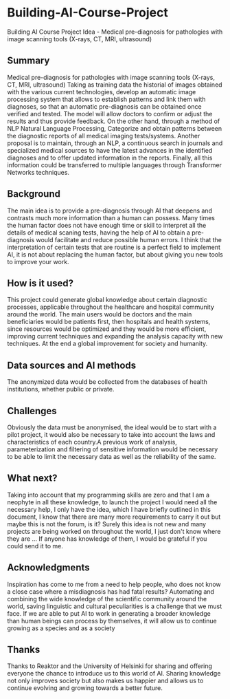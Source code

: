 # Building-AI-Course-Project
Building AI Course Project Idea - Medical pre-diagnosis for pathologies with image scanning tools (X-rays, CT, MRI, ultrasound)

## Summary
Medical pre-diagnosis for pathologies with image scanning tools (X-rays, CT, MRI, ultrasound)
Taking as training data the historial of images obtained with the various current technologies, develop an automatic image processing system that allows to establish patterns and link them with diagnoses, so that an automatic pre-diagnosis can be obtained once verified and tested. The model will allow doctors to confirm or adjust the results and thus provide feedback.
On the other hand, through a method of NLP Natural Language Processing, Categorize and obtain patterns between the diagnostic reports of all medical imaging tests/systems.
Another proposal is to maintain, through an NLP, a continuous search in journals and specialized medical sources to have the latest advances in the identified diagnoses and to offer updated information in the reports.
Finally, all this information could be transferred to multiple languages through Transformer Networks techniques.

## Background
The main idea is to provide a pre-diagnosis through AI that deepens and contrasts much more information than a human can possess.
Many times the human factor does not have enough time or skill to interpret all the details of medical scaning tests, having the help of AI to obtain a pre-diagnosis would facilitate and reduce possible human errors.
I think that the interpretation of certain tests that are routine is a perfect field to implement AI, it is not about replacing the human factor, but about giving you new tools to improve your work.

## How is it used?
This project could generate global knowledge about certain diagnostic processes, applicable throughout the healthcare and hospital community around the world. The main users would be doctors and the main beneficiaries would be patients first, then hospitals and health systems, since resources would be optimized and they would be more efficient, improving current techniques and expanding the analysis capacity with new techniques. At the end a global improvement for society and humanity.

## Data sources and AI methods
The anonymized data would be collected from the databases of health institutions, whether public or private.

## Challenges
Obviously the data must be anonymised, the ideal would be to start with a pilot project, it would also be necessary to take into account the laws and characteristics of each country.A previous work of analysis, parameterization and filtering of sensitive information would be necessary to be able to limit the necessary data as well as the reliability of the same.

## What next?
Taking into account that my programming skills are zero and that I am a neophyte in all these knowledge, to launch the project I would need all the necessary help, I only have the idea, which I have briefly outlined in this document, I know that there are many more requirements to carry it out but maybe this is not the forum, is it?
Surely this idea is not new and many projects are being worked on throughout the world, I just don't know where they are ... If anyone has knowledge of them, I would be grateful if you could send it to me.

## Acknowledgments
Inspiration has come to me from a need to help people, who does not know a close case where a misdiagnosis has had fatal results? Automating and combining the wide knowledge of the scientific community around the world, saving linguistic and cultural peculiarities is a challenge that we must face.
If we are able to put AI to work in generating a broader knowledge than human beings can process by themselves, it will allow us to continue growing as a species and as a society

## Thanks
Thanks to Reaktor and the University of Helsinki for sharing and offering everyone the chance to introduce us to this world of AI. Sharing knowledge not only improves society but also makes us happier and allows us to continue evolving and growing towards a better future. 
